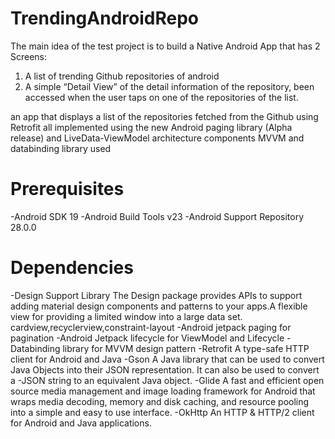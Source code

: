 # TrendingAndroidRepo
The main idea of the test project is to build a Native Android App that has 2 Screens: 
1. A list of trending Github repositories of android 
2. A simple “Detail View” of the detail information of the repository, been accessed when the user taps on one of the repositories of the list. 

an app that displays a list of the repositories fetched from the Github using Retrofit
all implemented using the new Android paging library (Alpha release) and LiveData-ViewModel architecture components
MVVM and databinding library used

# Prerequisites
-Android SDK 19
-Android Build Tools v23
-Android Support Repository 28.0.0

# Dependencies
-Design Support Library The Design package provides APIs to support adding material design components and patterns to your apps.A flexible view for providing a limited window into a large data set.
cardview,recyclerview,constraint-layout
-Android jetpack paging  for pagination
-Android Jetpack lifecycle for ViewModel and Lifecycle
-Databinding library for MVVM design pattern
-Retrofit A type-safe HTTP client for Android and Java
-Gson A Java library that can be used to convert Java Objects into their JSON representation. It can also be used to convert a -JSON string to an equivalent Java object.
-Glide A fast and efficient open source media management and image loading framework for Android that wraps media decoding, memory and disk caching, and resource pooling into a simple and easy to use interface.
-OkHttp An HTTP & HTTP/2 client for Android and Java applications.


